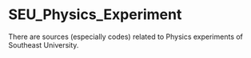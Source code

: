 # SEU_Physics_Experiment
There are sources (especially codes) related to Physics experiments of Southeast University.
